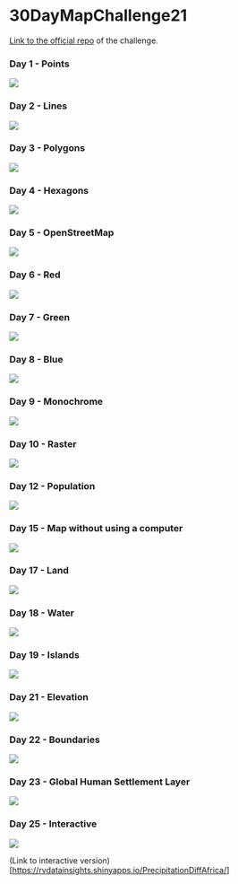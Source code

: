 # 30DayMapChallenge21

[Link to the official repo](https://github.com/tjukanovt/30DayMapChallenge) of the challenge.

### Day 1 - Points

![](day01_points/plot.png)

### Day 2 - Lines

![](day02_lines/plot.png)

### Day 3 - Polygons

![](day03_polygons/plot.png)

### Day 4 - Hexagons

![](day04_hexagons/plot.png)

### Day 5 - OpenStreetMap

![](day05_osm/plot.png)

### Day 6 - Red

![](day06_red/plot.png)

### Day 7 - Green

![](day07_green/plot.png)

### Day 8 - Blue

![](day08_blue/plot30.png)

### Day 9 - Monochrome

![](day09_monochrome/plot.png)

### Day 10 - Raster

![](day10_raster/plot.png)

### Day 12 - Population

![](day12_population/plot.png)

### Day 15 - Map without using a computer

![](day15_withoutcomputer/plot.jpeg)

### Day 17 - Land

![](day17_land/plot.png)

### Day 18 - Water

![](day18_water/plot.png)

### Day 19 - Islands

![](day19_islands/plot.png)

### Day 21 - Elevation

![](day21_elevation/plot.png)

### Day 22 - Boundaries

![](day22_boundaries/plot.png)

### Day 23 - Global Human Settlement Layer

![](day23_GHSL/plot.png)

### Day 25 - Interactive

![](day25_interactive/plot.gif)

(Link to interactive version)[https://rvdatainsights.shinyapps.io/PrecipitationDiffAfrica/]
